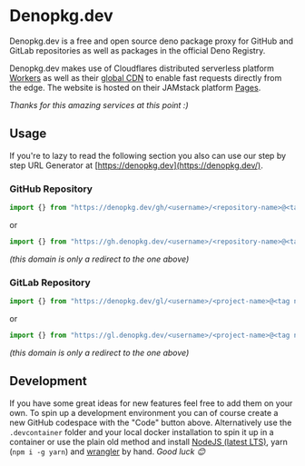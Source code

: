 # Denopkg.dev

Denopkg.dev is a free and open source deno package proxy for GitHub and GitLab
repositories as well as packages in the official Deno Registry.

Denopkg.dev makes use of Cloudflares distributed serverless platform
[Workers](https://workers.cloudflare.com/) as well as their
[global CDN](https://www.cloudflare.com/cdn/) to enable fast requests directly
from the edge. The website is hosted on their JAMstack platform
[Pages](https://pages.cloudflare.com/).

_Thanks for this amazing services at this point :)_

## Usage

If you're to lazy to read the following section you also can use our step by
step URL Generator at [https://denopkg.dev](https://denopkg.dev/).

### GitHub Repository

```ts
import {} from "https://denopkg.dev/gh/<username>/<repository-name>@<tag name>/path/to/file.ts";
```

or

```ts
import {} from "https://gh.denopkg.dev/<username>/<repository-name>@<tag name>/path/to/file.ts";
```

_(this domain is only a redirect to the one above)_

### GitLab Repository

```ts
import {} from "https://denopkg.dev/gl/<username>/<project-name>@<tag name>/path/to/file.ts";
```

or

```ts
import {} from "https://gl.denopkg.dev/<username>/<project-name>@<tag name>/path/to/file.ts";
```

_(this domain is only a redirect to the one above)_

## Development

If you have some great ideas for new features feel free to add them on your own.
To spin up a development environment you can of course create a new GitHub
codespace with the "Code" button above. Alternatively use the `.devcontainer`
folder and your local docker installation to spin it up in a container or use
the plain old method and install [NodeJS (latest LTS)](https://nodejs.org/en/),
yarn (`npm i -g yarn`) and
[wrangler](https://developers.cloudflare.com/workers/#installing-the-workers-cli)
by hand. _Good luck 😊_
